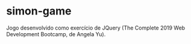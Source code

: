 # simon-game

Jogo desenvolvido como exercício de JQuery (The Complete 2019 Web Development Bootcamp, de Angela Yu).
